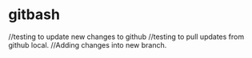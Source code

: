 # gitbash
//testing to update new changes to github
//testing to pull updates from github local.
//Adding changes into new branch.
